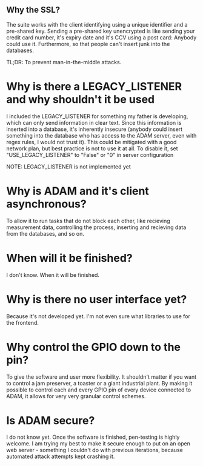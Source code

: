 ## Why the SSL?

The suite works with the client identifying using a unique identifier
and a pre-shared key. Sending a pre-shared key unencrypted is like 
sending your credit card number, it's expiry date and it's CCV using
a post card: Anybody could use it. 
Furthermore, so that people can't insert junk into the databases.

TL;DR: To prevent man-in-the-middle attacks.

# Why is there a LEGACY_LISTENER and why shouldn't it be used

I included the LEGACY_LISTENER for something my father is developing,
which can only send information in clear text. Since this information
is inserted into a database, it's inherently insecure (anybody could
insert something into the database who has access to the ADAM server,
even with regex rules, I would not trust it). 
This could be mitigated with a good network plan, but best practice
is not to use it at all. 
To disable it, set "USE_LEGACY_LISTENER" to "False" or "0" in 
server configuration

NOTE: LEGACY_LISTENER is not implemented yet

# Why is ADAM and it's client asynchronous?
To allow it to run tasks that do not block each other, like recieving
measurement data, controlling the process, inserting and recieving data
from the databases, and so on.

# When will it be finished? 

I don't know. When it will be finished.

# Why is there no user interface yet?

Because it's not developed yet. I'm not even sure what libraries to
use for the frontend.

# Why control the GPIO down to the pin?

To give the software and user more flexibility. It shouldn't matter
if you want to control a jam preserver, a toaster or a giant industrial
plant. By making it possible to control each and every GPIO pin of 
every device connected to ADAM, it allows for very very granular control
schemes. 

# Is ADAM secure?

I do not know yet. Once the software is finished, pen-testing is highly
welcome. I am trying my best to make it secure enough to put on an
open web server - something I couldn't do with previous iterations,
because automated attack attempts kept crashing it.
